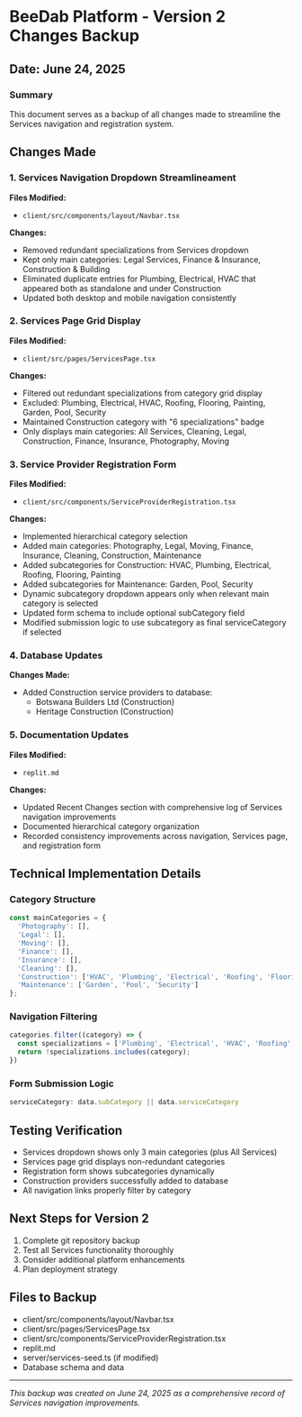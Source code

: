 # BeeDab Platform - Version 2 Changes Backup
## Date: June 24, 2025

### Summary
This document serves as a backup of all changes made to streamline the Services navigation and registration system.

## Changes Made

### 1. Services Navigation Dropdown Streamlineament
**Files Modified:**
- `client/src/components/layout/Navbar.tsx`

**Changes:**
- Removed redundant specializations from Services dropdown
- Kept only main categories: Legal Services, Finance & Insurance, Construction & Building
- Eliminated duplicate entries for Plumbing, Electrical, HVAC that appeared both as standalone and under Construction
- Updated both desktop and mobile navigation consistently

### 2. Services Page Grid Display
**Files Modified:**
- `client/src/pages/ServicesPage.tsx`

**Changes:**
- Filtered out redundant specializations from category grid display
- Excluded: Plumbing, Electrical, HVAC, Roofing, Flooring, Painting, Garden, Pool, Security
- Maintained Construction category with "6 specializations" badge
- Only displays main categories: All Services, Cleaning, Legal, Construction, Finance, Insurance, Photography, Moving

### 3. Service Provider Registration Form
**Files Modified:**
- `client/src/components/ServiceProviderRegistration.tsx`

**Changes:**
- Implemented hierarchical category selection
- Added main categories: Photography, Legal, Moving, Finance, Insurance, Cleaning, Construction, Maintenance
- Added subcategories for Construction: HVAC, Plumbing, Electrical, Roofing, Flooring, Painting
- Added subcategories for Maintenance: Garden, Pool, Security
- Dynamic subcategory dropdown appears only when relevant main category is selected
- Updated form schema to include optional subCategory field
- Modified submission logic to use subcategory as final serviceCategory if selected

### 4. Database Updates
**Changes Made:**
- Added Construction service providers to database:
  - Botswana Builders Ltd (Construction)
  - Heritage Construction (Construction)

### 5. Documentation Updates
**Files Modified:**
- `replit.md`

**Changes:**
- Updated Recent Changes section with comprehensive log of Services navigation improvements
- Documented hierarchical category organization
- Recorded consistency improvements across navigation, Services page, and registration form

## Technical Implementation Details

### Category Structure
```javascript
const mainCategories = {
  'Photography': [],
  'Legal': [],  
  'Moving': [],
  'Finance': [],
  'Insurance': [],
  'Cleaning': [],
  'Construction': ['HVAC', 'Plumbing', 'Electrical', 'Roofing', 'Flooring', 'Painting'],
  'Maintenance': ['Garden', 'Pool', 'Security']
};
```

### Navigation Filtering
```javascript
categories.filter((category) => {
  const specializations = ['Plumbing', 'Electrical', 'HVAC', 'Roofing', 'Flooring', 'Painting', 'Garden', 'Pool', 'Security'];
  return !specializations.includes(category);
})
```

### Form Submission Logic
```javascript
serviceCategory: data.subCategory || data.serviceCategory
```

## Testing Verification
- Services dropdown shows only 3 main categories (plus All Services)
- Services page grid displays non-redundant categories
- Registration form shows subcategories dynamically
- Construction providers successfully added to database
- All navigation links properly filter by category

## Next Steps for Version 2
1. Complete git repository backup
2. Test all Services functionality thoroughly
3. Consider additional platform enhancements
4. Plan deployment strategy

## Files to Backup
- client/src/components/layout/Navbar.tsx
- client/src/pages/ServicesPage.tsx  
- client/src/components/ServiceProviderRegistration.tsx
- replit.md
- server/services-seed.ts (if modified)
- Database schema and data

---
*This backup was created on June 24, 2025 as a comprehensive record of Services navigation improvements.*